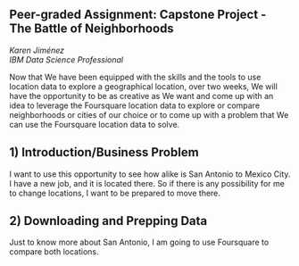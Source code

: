 ## Peer-graded Assignment: Capstone Project - The Battle of Neighborhoods

_Karen Jiménez_  
_IBM Data Science Professional_
 
Now that We have been equipped with the skills and the tools to use location data to explore a geographical location, over two weeks, We will have the opportunity to be as creative as We want and come up with an idea to leverage the Foursquare location data to explore or compare neighborhoods or cities of our choice or to come up with a 
problem that We can use the Foursquare location data to solve.

## 1) Introduction/Business Problem
I want to use this opportunity to see how alike is San Antonio to Mexico City. I have a new job, and it is located there. So if there is any possibility for me to change locations, I want to be prepared to move there. 

## 2) Downloading and Prepping Data

Just to know more about San Antonio, I am going to use Foursquare to compare both locations. 
